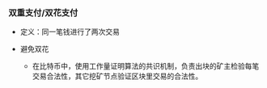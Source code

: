 ### 双重支付/双花支付
- 定义：同一笔钱进行了两次交易

- 避免双花
    - 在比特币中，使用工作量证明算法的共识机制，负责出块的矿主检验每笔交易合法性，其它挖矿节点验证区块里交易的合法性。